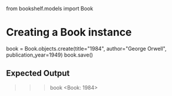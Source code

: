 
from bookshelf.models import Book

# Creating a Book instance
book = Book.objects.create(title="1984", author="George Orwell", publication_year=1949)
book.save()
## Expected Output
>>> book
<Book: 1984>